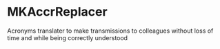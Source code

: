 # MKAccrReplacer
Acronyms translater to make transmissions to colleagues without loss of time and while being correctly understood
